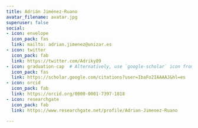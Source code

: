 ```yaml
---
title: Adrián Jiménez-Ruano
avatar_filename: avatar.jpg  
superuser: false
social:
- icon: envelope
  icon_pack: fas
  link: mailto: adrian.jimenez@unizar.es
- icon: twitter
  icon_pack: fab
  link: https://twitter.com/Adriky89
- icon: graduation-cap  # Alternatively, use `google-scholar` icon from `ai` icon pack
  icon_pack: fas
  link: https://scholar.google.com/citations?user=IbaFo2IAAAAJ&hl=es
- icon: orcid
  icon_pack: fab
  link: https://orcid.org/0000-0001-7397-1818
- icon: researchgate
  icon_pack: fab
  link: https://www.researchgate.net/profile/Adrian-Jimenez-Ruano

---
```

